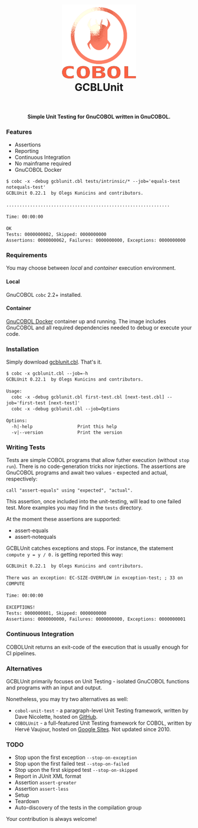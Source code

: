 <h1 align="center">
  <br>
    <img src="https://github.com/OlegKunitsyn/gcblunit/blob/master/icon.png?raw=true" alt="logo" width="200">
  <br>
  GCBLUnit
  <br>
  <br>
</h1>

<h4 align="center">Simple Unit Testing for GnuCOBOL written in GnuCOBOL.</h4>

### Features
* Assertions
* Reporting
* Continuous Integration
* No mainframe required
* GnuCOBOL Docker

```
$ cobc -x -debug gcblunit.cbl tests/intrinsic/* --job='equals-test notequals-test'
GCBLUnit 0.22.1  by Olegs Kunicins and contributors.

..............................................................

Time: 00:00:00

OK
Tests: 0000000002, Skipped: 0000000000
Assertions: 0000000062, Failures: 0000000000, Exceptions: 0000000000                                  
```

### Requirements
You may choose between *local* and *container* execution environment.

#### Local
GnuCOBOL `cobc` 2.2+ installed.

#### Container
[GnuCOBOL Docker](https://hub.docker.com/repository/docker/olegkunitsyn/gnucobol) container up and running. 
The image includes GnuCOBOL and all required dependencies needed to debug or execute your code.

### Installation
Simply download [gcblunit.cbl](https://github.com/OlegKunitsyn/gcblunit/blob/master/gcblunit.cbl?raw=true). That's it.

```
$ cobc -x gcblunit.cbl --job=-h
GCBLUnit 0.22.1  by Olegs Kunicins and contributors.

Usage:                                                                          
  cobc -x -debug gcblunit.cbl first-test.cbl [next-test.cbl] --job='first-test [next-test]'         
  cobc -x -debug gcblunit.cbl --job=Options                                     

Options:                                                                        
  -h|-help                 Print this help                                      
  -v|--version             Print the version                                    
```

### Writing Tests
Tests are simple COBOL programs that allow futher execution (without `stop run`). There is no code-generation tricks nor injections.
The assertions are GnuCOBOL programs and await two values - expected and actual, respectively:

```
call "assert-equals" using "expected", "actual".                                
```

This assertion, once included into the unit-testing, will lead to one failed test. More examples you may find in the `tests` directory.

At the moment these assertions are supported:
 - assert-equals
 - assert-notequals

 GCBLUnit catches exceptions and stops. For instance, the statement `compute y = y / 0.` is getting reported this way: 
 
```
GCBLUnit 0.22.1  by Olegs Kunicins and contributors.

There was an exception: EC-SIZE-OVERFLOW in exception-test; ; 33 on COMPUTE                        

Time: 00:00:00

EXCEPTIONS!
Tests: 0000000001, Skipped: 0000000000
Assertions: 0000000000, Failures: 0000000000, Exceptions: 0000000001                       
```

### Continuous Integration
COBOLUnit returns an exit-code of the execution that is usually enough for CI pipelines.

### Alternatives
GCBLUnit primarily focuses on Unit Testing - isolated GnuCOBOL functions and programs with an input and output.

Nonetheless, you may try two alternatives as well:
 - `cobol-unit-test` - a paragraph-level Unit Testing framework, written by Dave Nicolette, hosted on [GitHub](https://github.com/neopragma/cobol-unit-test/wiki).
 - `COBOLUnit` - a full-featured Unit Testing framework for COBOL, written by Hervé Vaujour, hosted on [Google Sites](https://sites.google.com/site/cobolunit/). Not updated since 2010.

### TODO
 - Stop upon the first exception `--stop-on-exception`
 - Stop upon the first failed test `--stop-on-failed`
 - Stop upon the first skipped test `--stop-on-skipped`
 - Report in JUnit XML format
 - Assertion `assert-greater`
 - Assertion `assert-less`
 - Setup
 - Teardown
 - Auto-discovery of the tests in the compilation group

Your contribution is always welcome!
